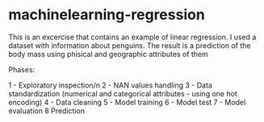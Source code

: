# machinelearning-regression

This is an excercise that contains an example of linear regression.
I used a dataset with information about penguins. The result is a prediction of the body mass using phisical and geographic attributes of them

Phases:

1 - Exploratory inspection/n
2 - NAN values handling
3 - Data standardization (numerical and categorical attributes - using one hot encoding)
4 - Data cleaning
5 - Model training
6 - Model test
7 - Model evaluation
8 Prediction

